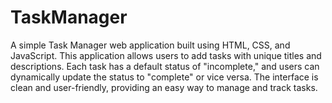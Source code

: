 # TaskManager
 
A simple Task Manager web application built using HTML, CSS, and JavaScript. This application allows users to add tasks with unique titles and descriptions. Each task has a default status of "incomplete," and users can dynamically update the status to "complete" or vice versa. The interface is clean and user-friendly, providing an easy way to manage and track tasks.
